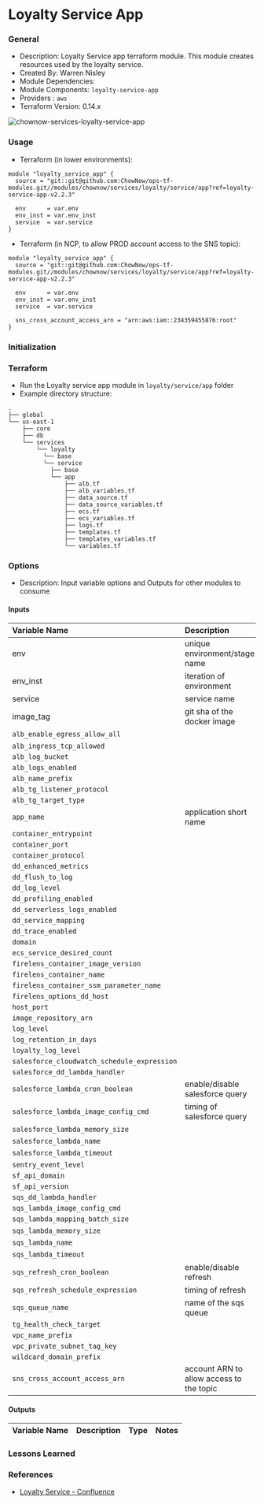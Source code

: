 # Loyalty Service App

### General

* Description: Loyalty Service app terraform module.
  This module creates resources used by the loyalty service.
* Created By: Warren Nisley
* Module Dependencies:
* Module Components: `loyalty-service-app`
* Providers : `aws`
* Terraform Version: 0.14.x

![chownow-services-loyalty-service-app](https://github.com/ChowNow/ops-tf-modules/workflows/chownow-services-loyalty-service-app/badge.svg)

### Usage

* Terraform (in lower environments):

```hcl
module "loyalty_service_app" {
  source = "git::git@github.com:ChowNow/ops-tf-modules.git//modules/chownow/services/loyalty/service/app?ref=loyalty-service-app-v2.2.3"

  env      = var.env
  env_inst = var.env_inst
  service  = var.service
}
```

* Terraform (in NCP, to allow PROD account access to the SNS topic):

```hcl
module "loyalty_service_app" {
  source = "git::git@github.com:ChowNow/ops-tf-modules.git//modules/chownow/services/loyalty/service/app?ref=loyalty-service-app-v2.2.3"

  env      = var.env
  env_inst = var.env_inst
  service  = var.service

  sns_cross_account_access_arn = "arn:aws:iam::234359455876:root"
}
```



### Initialization

### Terraform

* Run the Loyalty service app module in `loyalty/service/app` folder
* Example directory structure:
```
.
├── global
└── us-east-1
    ├── core
    ├── db
    └── services
        └── loyalty
          └── base
          └── service
            ├── base
            └── app
                ├── alb.tf
                ├── alb_variables.tf
                ├── data_source.tf
                ├── data_source_variables.tf
                ├── ecs.tf
                ├── ecs_variables.tf
                ├── logs.tf
                ├── templates.tf
                ├── templates_variables.tf
                └── variables.tf
```

### Options

* Description: Input variable options and Outputs for other modules to consume

#### Inputs

| Variable Name                 | Description                             | Options                  |  Type  | Required? | Notes          |
| :---------------------------- | :----------------------------           | :----------------------- | :----: | :-------: | :------------- |
| env                           | unique environment/stage name           | dev/qa/prod/stg/uat/data | string |    Yes    | N/A            |
| env_inst                      | iteration of environment                | eg 00,01,02,etc          | string |    No     | N/A            |
| service                       | service name                            | loyalty-service          | string |    Yes    | N/A            |
|image_tag         | git sha of the docker image             | n/a                      | string |    Yes    | N/A            |
|`alb_enable_egress_allow_all`	| | | string | | |
|`alb_ingress_tcp_allowed`	| | | | | |
|`alb_log_bucket`		        | | | | | |
|`alb_logs_enabled`		| | | | | |
|`alb_name_prefix`		| | | | | |
|`alb_tg_listener_protocol`	| | | | | |
|`alb_tg_target_type`		| | | | | |
|`app_name`		        |application short name |loyalty | string | No | N/A |
|`container_entrypoint`		| | | | | |
|`container_port`		        | | | | | |
|`container_protocol`		| | | | | |
|`dd_enhanced_metrics`		| | | | | |
|`dd_flush_to_log`		| | | | | |
|`dd_log_level`		        | | | | | |
|`dd_profiling_enabled`		| | | | | |
|`dd_serverless_logs_enabled`	| | | | | |
|`dd_service_mapping`		| | | | | |
|`dd_trace_enabled`		| | | | | |
|`domain`		                | | | | | |
|`ecs_service_desired_count`		| | | | | |
|`firelens_container_image_version`	| | | | | |
|`firelens_container_name`		| | | | | |
|`firelens_container_ssm_parameter_name`	| | | | | |
|`firelens_options_dd_host`		| | | | | |
|`host_port`		                | | | | | |
|`image_repository_arn`		        | | | | | |
|`log_level`		        | | | | | |
|`log_retention_in_days`		| | | | | |
|`loyalty_log_level`		| | | | | |
|`salesforce_cloudwatch_schedule_expression`		| | | | | |
|`salesforce_dd_lambda_handler`	        | | | | | |
|`salesforce_lambda_cron_boolean`	|enable/disable salesforce query |true | | | |
|`salesforce_lambda_image_config_cmd`	|timing of salesforce query |cron(15 * * * ? *) | | | |
|`salesforce_lambda_memory_size`		| |1024 | | | |
|`salesforce_lambda_name`		        | | | | | |
|`salesforce_lambda_timeout`	| |300 | | | |
|`sentry_event_level`	        | | | | | |
|`sf_api_domain`	                | | | | | |
|`sf_api_version`	                | | | | | |
|`sqs_dd_lambda_handler`	        | | | | | |
|`sqs_lambda_image_config_cmd`	| | | | | |
|`sqs_lambda_mapping_batch_size`	| | | | | |
|`sqs_lambda_memory_size`	        | | 848| | | |
|`sqs_lambda_name`	        | | | | | |
|`sqs_lambda_timeout`	        | | 300| | | |
|`sqs_refresh_cron_boolean`		|enable/disable refresh |true | | | |
|`sqs_refresh_schedule_expression`	|timing of refresh |cron(0 16 ? * SUN *) | | | |
|`sqs_queue_name`	                |name of the sqs queue |memberships | | | |
|`tg_health_check_target`	        | | | | | |
|`vpc_name_prefix`	        | | | | | |
|`vpc_private_subnet_tag_key`	| | | | | |
|`wildcard_domain_prefix`	        | | | | | |
|`sns_cross_account_access_arn`|account ARN to allow access to the topic||string|||


#### Outputs

| Variable Name | Description | Type  | Notes |
| :------------ | :---------- | :---: | :---- |


### Lessons Learned



### References

* [Loyalty Service - Confluence](https://chownow.atlassian.net/wiki/spaces/CE/pages/2240742157/ChowNow+Loyalty+Service)
